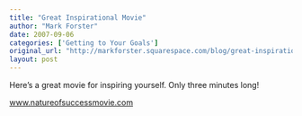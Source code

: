 ```yaml
---
title: "Great Inspirational Movie"
author: "Mark Forster"
date: 2007-09-06
categories: ['Getting to Your Goals']
original_url: "http://markforster.squarespace.com/blog/great-inspirational-movie.html"
layout: post
---
```


Here’s a great movie for inspiring yourself. Only three minutes long!

www.natureofsuccessmovie.com
